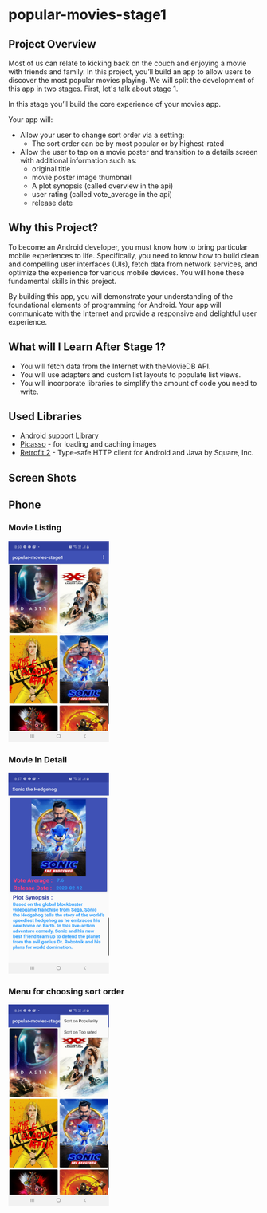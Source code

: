 # popular-movies-stage1

## Project Overview

Most of us can relate to kicking back on the couch and enjoying a movie with friends and family. In this project, you’ll build an app to allow users to discover the most popular movies playing. We will split the development of this app in two stages. First, let's talk about stage 1.

In this stage you’ll build the core experience of your movies app.

Your app will:

* Allow your user to change sort order via a setting:
     * The sort order can be by most popular or by highest-rated
* Allow the user to tap on a movie poster and transition to a details screen with additional information such as:
     * original title
     * movie poster image thumbnail
     * A plot synopsis (called overview in the api)
     * user rating (called vote_average in the api)
     * release date

## Why this Project?

To become an Android developer, you must know how to bring particular mobile experiences to life. Specifically, you need to know how to build clean and compelling user interfaces (UIs), fetch data from network services, and optimize the experience for various mobile devices. You will hone these fundamental skills in this project.

By building this app, you will demonstrate your understanding of the foundational elements of programming for Android. Your app will communicate with the Internet and provide a responsive and delightful user experience.

## What will I Learn After Stage 1?

* You will fetch data from the Internet with theMovieDB API.
* You will use adapters and custom list layouts to populate list views.
* You will incorporate libraries to simplify the amount of code you need to write.

## Used Libraries
*   [Android support Library](https://developer.android.com/topic/libraries/support-library)
*   [Picasso](https://github.com/square/picasso) - for loading and caching images 
*   [Retrofit 2](https://github.com/square/retrofit) - Type-safe HTTP client for Android and Java by Square, Inc. 

## Screen Shots
## Phone
### Movie Listing
<img src="https://github.com/Suparna-here/popular-movies-stage1/blob/master/ScreenShots/Phone/MovieListing.png" width="40%" />

### Movie In Detail
<img src="https://github.com/Suparna-here/popular-movies-stage1/blob/master/ScreenShots/Phone/MovieInDetail.png" width="40%" />

### Menu for choosing sort order
<img src="https://github.com/Suparna-here/popular-movies-stage1/blob/master/ScreenShots/Phone/SortOrderFromMenu.png" width="40%" />
